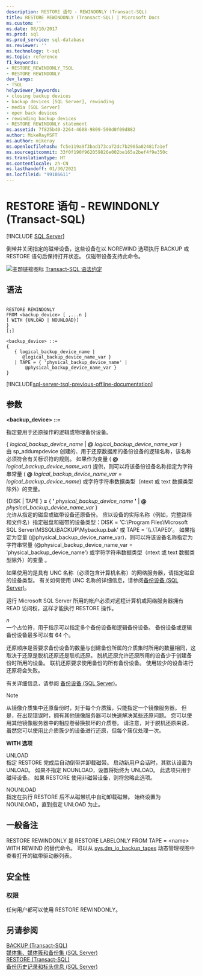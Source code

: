 ```yaml
---
description: RESTORE 语句 - REWINDONLY (Transact-SQL)
title: RESTORE REWINDONLY (Transact-SQL) | Microsoft Docs
ms.custom: ''
ms.date: 08/10/2017
ms.prod: sql
ms.prod_service: sql-database
ms.reviewer: ''
ms.technology: t-sql
ms.topic: reference
f1_keywords:
- RESTORE_REWINDONLY_TSQL
- RESTORE REWINDONLY
dev_langs:
- TSQL
helpviewer_keywords:
- closing backup devices
- backup devices [SQL Server], rewinding
- media [SQL Server]
- open back devices
- rewinding backup devices
- RESTORE REWINDONLY statement
ms.assetid: 7f825b40-2264-4608-9809-590d0f09d882
author: MikeRayMSFT
ms.author: mikeray
ms.openlocfilehash: fc5e119a9f3bad173ca72dc7b2905a82481fa1ef
ms.sourcegitcommit: 33f0f190f962059826e002be165a2bef4f9e350c
ms.translationtype: HT
ms.contentlocale: zh-CN
ms.lasthandoff: 01/30/2021
ms.locfileid: "99186611"
---
```

# <a name="restore-statements---rewindonly-transact-sql"></a>RESTORE 语句 - REWINDONLY (Transact-SQL)
[!INCLUDE [SQL Server](../../includes/applies-to-version/sqlserver.md)]

  倒带并关闭指定的磁带设备，这些设备在以 NOREWIND 选项执行 BACKUP 或 RESTORE 语句后保持打开状态。 仅磁带设备支持此命令。  
  
 ![主题链接图标](../../database-engine/configure-windows/media/topic-link.gif "“主题链接”图标") [Transact-SQL 语法约定](../../t-sql/language-elements/transact-sql-syntax-conventions-transact-sql.md)  
  
## <a name="syntax"></a>语法  
  
```syntaxsql
  
RESTORE REWINDONLY   
FROM <backup_device> [ ,...n ]  
[ WITH {UNLOAD | NOUNLOAD}]  
}   
[;]  
  
<backup_device> ::=  
{   
   { logical_backup_device_name |  
      @logical_backup_device_name_var }  
   | TAPE = { 'physical_backup_device_name' |  
       @physical_backup_device_name_var }   
}   
```  
  
[!INCLUDE[sql-server-tsql-previous-offline-documentation](../../includes/sql-server-tsql-previous-offline-documentation.md)]

## <a name="arguments"></a>参数
 **\<backup_device> ::=** 
  
 指定要用于还原操作的逻辑或物理备份设备。  
  
 { *logical_backup_device_name* |  **@** _logical\_backup\_device\_name\_var_ }  
 由 sp_addumpdevice 创建的、用于还原数据库的备份设备的逻辑名称，该名称必须符合有关标识符的规则。 如果作为变量 ( **@** _logical\_backup\_device\_name\_var_) 提供，则可以将该备份设备名称指定为字符串常量 ( **@** _logical\_backup\_device\_name\_var_ = _logical\_backup\_device\_name_) 或字符字符串数据类型（ntext 或 text 数据类型除外）的变量。  
  
 {DISK | TAPE } **=** { **'** _physical\_backup\_device\_name_ **'**  |  **@** _physical\_backup\_device\_name\_var_ }  
 允许从指定的磁盘或磁带设备还原备份。 应以设备的实际名称（例如，完整路径和文件名）指定磁盘和磁带的设备类型：DISK = 'C:\Program Files\Microsoft SQL Server\MSSQL\BACKUP\Mybackup.bak' 或 TAPE = '\\\\.\TAPE0'。 如果指定为变量 (@physical\_backup\_device\_name\_var)，则可以将该设备名称指定为字符串常量 (@physical\_backup\_device\_name\_var = 'physical_backup_device_name') 或字符字符串数据类型（ntext 或 text 数据类型除外）的变量 。  
  
 如果使用的是具有 UNC 名称（必须包含计算机名称）的网络服务器，请指定磁盘的设备类型。 有关如何使用 UNC 名称的详细信息，请参阅[备份设备 (SQL Server)](../../relational-databases/backup-restore/backup-devices-sql-server.md)。  
  
 运行 Microsoft SQL Server 所用的帐户必须对远程计算机或网络服务器拥有 READ 访问权，这样才能执行 RESTORE 操作。  
  
 *n*  
 一个占位符，用于指示可以指定多个备份设备和逻辑备份设备。 备份设备或逻辑备份设备最多可以有 64 个。  
  
 还原顺序是否要求备份设备的数量与创建备份所属的介质集时所用的数量相同，这取决于还原是脱机还原还是联机还原。 脱机还原允许还原所用的设备少于创建备份时所用的设备。 联机还原要求使用备份的所有备份设备。 使用较少的设备进行还原将会失败。  
  
 有关详细信息，请参阅 [备份设备 (SQL Server)](../../relational-databases/backup-restore/backup-devices-sql-server.md)。  
  
> [!NOTE]  
>  从镜像介质集中还原备份时，对于每个介质簇，只能指定一个镜像服务器。 但是，在出现错误时，拥有其他镜像服务器可以快速解决某些还原问题。 您可以使用其他镜像服务器中的相应卷替换损坏的介质卷。 请注意，对于脱机还原来说，虽然您可以使用比介质簇少的设备进行还原，但每个簇仅处理一次。  
  
 **WITH 选项**  
  
 UNLOAD  
 指定 RESTORE 完成后自动倒带并卸载磁带。 启动新用户会话时，其默认设置为 UNLOAD。 如果不指定 NOUNLOAD，设置将始终为 UNLOAD。 此选项只用于磁带设备。 如果 RESTORE 使用非磁带设备，则将忽略此选项。  
  
 NOUNLOAD  
 指定在执行 RESTORE 后不从磁带机中自动卸载磁带。 始终设置为 NOUNLOAD，直到指定 UNLOAD 为止。  
  
## <a name="general-remarks"></a>一般备注  
 RESTORE REWINDONLY 是 RESTORE LABELONLY FROM TAPE = \<name> WITH REWIND 的替代命令。 可以从 [sys.dm_io_backup_tapes](../../relational-databases/system-dynamic-management-views/sys-dm-io-backup-tapes-transact-sql.md) 动态管理视图中查看打开的磁带驱动器列表。  
  
## <a name="security"></a>安全性  
  
### <a name="permissions"></a>权限  
 任何用户都可以使用 RESTORE REWINDONLY。  
  
## <a name="see-also"></a>另请参阅  
 [BACKUP (Transact-SQL)](../../t-sql/statements/backup-transact-sql.md)   
 [媒体集、媒体簇和备份集 (SQL Server)](../../relational-databases/backup-restore/media-sets-media-families-and-backup-sets-sql-server.md)   
 [RESTORE &#40;Transact-SQL&#41;](../../t-sql/statements/restore-statements-transact-sql.md)   
 [备份历史记录和标头信息 (SQL Server)](../../relational-databases/backup-restore/backup-history-and-header-information-sql-server.md)  
  
  

